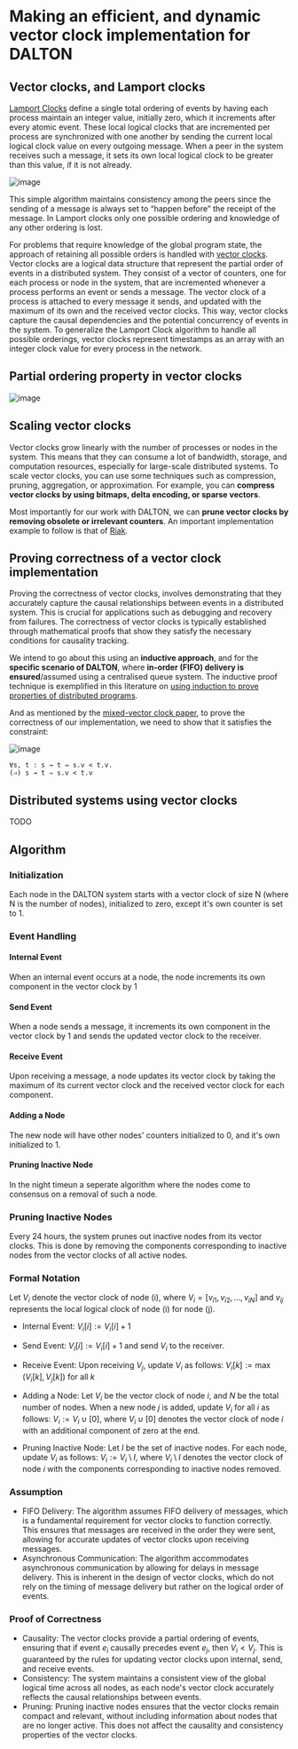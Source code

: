 # Making an efficient, and dynamic vector clock implementation for DALTON

## Vector clocks, and Lamport clocks

[Lamport Clocks](https://amturing.acm.org/p558-lamport.pdf) define a single total ordering of events by having each process maintain an integer value, initially zero, which it increments after every atomic event. These local logical clocks that are incremented per process are synchronized with one another by sending the current local logical clock value on every outgoing message. When a peer in the system receives such a message, it sets its own local logical clock to be greater than this value, if it is not already.

![image](https://github.com/yatindra7/dalton-vector-clock/assets/84220034/1cda7cb1-671c-45a2-b08e-f3a1cabe9da4)

This simple algorithm maintains consistency among the peers since the sending of a message is always set to “happen before” the receipt of the message. In Lamport clocks only one possible ordering and knowledge of any other ordering is lost. 

For problems that require knowledge of the global program state, the approach of retaining all possible orders is handled with [vector clocks](https://en.wikipedia.org/wiki/Vector_clock). Vector clocks are a logical data structure that represent the partial order of events in a distributed system. They consist of a vector of counters, one for each process or node in the system, that are incremented whenever a process performs an event or sends a message. The vector clock of a process is attached to every message it sends, and updated with the maximum of its own and the received vector clocks. This way, vector clocks capture the causal dependencies and the potential concurrency of events in the system. To generalize the Lamport Clock algorithm to handle all possible orderings, vector clocks represent timestamps as an array with an integer clock value for every process in the network.

## Partial ordering property in vector clocks

![image](https://github.com/yatindra7/dalton-vector-clock/assets/84220034/a2ee9651-50fe-45be-8ccd-9959c5648739)

## Scaling vector clocks

Vector clocks grow linearly with the number of processes or nodes in the system. This means that they can consume a lot of bandwidth, storage, and computation resources, especially for large-scale distributed systems. To scale vector clocks, you can use some techniques such as compression, pruning, aggregation, or approximation. For example, you can **compress vector clocks by using bitmaps, delta encoding, or sparse vectors**.

Most importantly for our work with DALTON, we can **prune vector clocks by removing obsolete or irrelevant counters**. An important implementation example to follow is that of [Riak](https://riak.com/posts/technical/vector-clocks-revisited/index.html?p=9545.html).

## Proving correctness of a vector clock implementation

Proving the correctness of vector clocks, involves demonstrating that they accurately capture the causal relationships between events in a distributed system. This is crucial for applications such as debugging and recovery from failures. The correctness of vector clocks is typically established through mathematical proofs that show they satisfy the necessary conditions for causality tracking.

We intend to go about this using an **inductive approach**, and for the **specific scenario of DALTON**, where **in-order (FIFO) delivery is ensured**/assumed using a centralised queue system. The inductive proof technique is exemplified in this literature on [using induction to prove properties of distributed programs](https://citeseerx.ist.psu.edu/document?repid=rep1&type=pdf&doi=e79a4ec0c15296eae91a734671505251d41143fb).

And as mentioned by the [mixed-vector clock paper](https://arxiv.org/pdf/1901.06545.pdf), to prove the correctness of our implementation, we need to show that it satisfies the constraint:

![image](https://github.com/yatindra7/dalton-vector-clock/assets/84220034/ef854d34-c5ff-45a3-8d68-962853d442e2)


```
∀s, t : s → t ⇔ s.v < t.v.
(⇒) s → t ⇒ s.v < t.v
```

## Distributed systems using vector clocks

TODO

## Algorithm

### Initialization
Each node in the DALTON system starts with a vector clock of size N (where N is the number of nodes), initialized to zero, except it's own counter is set to 1.

### Event Handling
#### Internal Event
When an internal event occurs at a node, the node increments its own component in the vector clock by 1

#### Send Event
When a node sends a message, it increments its own component in the vector clock by 1 and sends the updated vector clock to the receiver.

#### Receive Event
Upon receiving a message, a node updates its vector clock by taking the maximum of its current vector clock and the received vector clock for each component.

#### Adding a Node
The new node will have other nodes' counters initialized to 0, and it's own initialized to 1.

#### Pruning Inactive Node
In the night timeun a seperate algorithm where the nodes come to consensus on a removal of such a node.

### Pruning Inactive Nodes
Every 24 hours, the system prunes out inactive nodes from its vector clocks. This is done by removing the components corresponding to inactive nodes from the vector clocks of all active nodes.

### Formal Notation

Let $V_i$ denote the vector clock of node (i), where $V_i = [v_{i1}, v_{i2}, ..., v_{iN}]$ and $v_{ij}$ represents the local logical clock of node (i) for node (j).

- Internal Event: $V_i[i] := V_i[i] + 1$

- Send Event: $V_i[i] := V_i[i] + 1$ and send $V_i$ to the receiver.

- Receive Event: Upon receiving $V_j$, update $V_i$ as follows: $V_i[k] := \max(V_i[k], V_j[k])$ for all $k$

- Adding a Node: Let $V_i$ be the vector clock of node $i$, and $N$ be the total number of nodes. When a new node $j$ is added, update $V_i$ for all $i$ as follows: $V_i := V_i \cup [0]$, where $V_i \cup[0]$ denotes the vector clock of node $i$ with an additional component of zero at the end.

- Pruning Inactive Node: Let $I$ be the set of inactive nodes. For each node, update $V_i$ as follows: $V_i := V_i \setminus I$, where $V_i \setminus I$ denotes the vector clock of node $i$ with the components corresponding to inactive nodes removed.

### Assumption
- FIFO Delivery: The algorithm assumes FIFO delivery of messages, which is a fundamental requirement for vector clocks to function correctly. This ensures that messages are received in the order they were sent, allowing for accurate updates of vector clocks upon receiving messages.
- Asynchronous Communication: The algorithm accommodates asynchronous communication by allowing for delays in message delivery. This is inherent in the design of vector clocks, which do not rely on the timing of message delivery but rather on the logical order of events.

### Proof of Correctness

- Causality: The vector clocks provide a partial ordering of events, ensuring that if event $e_i$ causally precedes event $e_j$, then $V_{i} < V_{j}$. This is guaranteed by the rules for updating vector clocks upon internal, send, and receive events.
- Consistency: The system maintains a consistent view of the global logical time across all nodes, as each node's vector clock accurately reflects the causal relationships between events.
- Pruning: Pruning inactive nodes ensures that the vector clocks remain compact and relevant, without including information about nodes that are no longer active. This does not affect the causality and consistency properties of the vector clocks.
